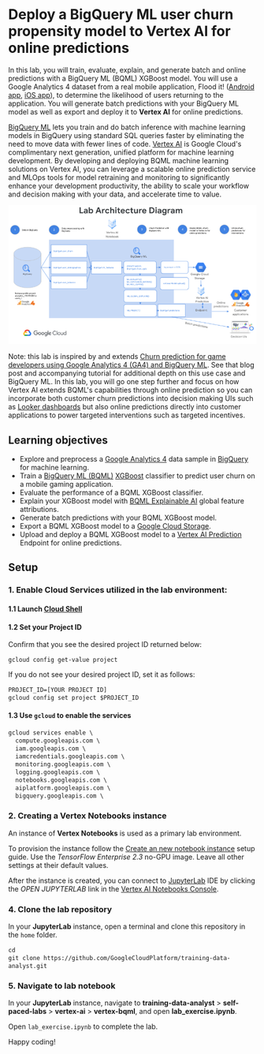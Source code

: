 # Deploy a BigQuery ML user churn propensity model to Vertex AI for online predictions

In this lab, you will train, evaluate, explain, and generate batch and online predictions with a BigQuery ML (BQML) XGBoost model. You will use a Google Analytics 4 dataset from a real mobile application, Flood it! ([Android app](https://play.google.com/store/apps/details?id=com.labpixies.flood), [iOS app](https://itunes.apple.com/us/app/flood-it!/id476943146?mt=8)), to determine the likelihood of users returning to the application. You will generate batch predictions with your BigQuery ML model as well as export and deploy it to **Vertex AI** for online predictions.

[BigQuery ML](https://cloud.google.com/bigquery-ml/docs/introduction) lets you train and do batch inference with machine learning models in BigQuery using standard SQL queries faster by eliminating the need to move data with fewer lines of code. [Vertex AI](https://cloud.google.com/vertex-ai) is Google Cloud's complimentary next generation, unified platform for machine learning development. By developing and deploying BQML machine learning solutions on Vertex AI, you can leverage a scalable online prediction service and MLOps tools for model retraining and monitoring to significantly enhance your development productivity, the ability to scale your workflow and decision making with your data, and accelerate time to value.

![BQML Vertex AI](./images/vertex-bqml-lab-architecture-diagram.png "Vertex BQML Lab Architecture Diagram")

Note: this lab is inspired by and extends [Churn prediction for game developers using Google Analytics 4 (GA4) and BigQuery ML](https://cloud.google.com/blog/topics/developers-practitioners/churn-prediction-game-developers-using-google-analytics-4-ga4-and-bigquery-ml). See that blog post and accompanying tutorial for additional depth on this use case and BigQuery ML. In this lab, you will go one step further and focus on how Vertex AI extends BQML's capabilities through online prediction so you can incorporate both customer churn predictions into decision making UIs such as [Looker dashboards](https://looker.com/google-cloud) but also online predictions directly into customer applications to power targeted interventions such as targeted incentives.

## Learning objectives

* Explore and preprocess a [Google Analytics 4](https://support.google.com/analytics/answer/7029846) data sample in [BigQuery]() for machine learning.  
* Train a [BigQuery ML (BQML)](https://cloud.google.com/bigquery-ml) [XGBoost](https://xgboost.readthedocs.io/en/latest/) classifier to predict user churn on a mobile gaming application.
* Evaluate the performance of a BQML XGBoost classifier.
* Explain your XGBoost model with [BQML Explainable AI](https://cloud.google.com/bigquery-ml/docs/reference/standard-sql/bigqueryml-syntax-xai-overview) global feature attributions.
* Generate batch predictions with your BQML XGBoost model.
* Export a BQML XGBoost model to a [Google Cloud Storage](https://cloud.google.com/storage).
* Upload and deploy a BQML XGBoost model to a [Vertex AI Prediction](https://cloud.google.com/vertex-ai/docs/predictions/getting-predictions) Endpoint for online predictions.

## Setup

### 1. Enable Cloud Services utilized in the lab environment:

#### 1.1 Launch [Cloud Shell](https://cloud.google.com/shell/docs/launching-cloud-shell)

#### 1.2 Set your Project ID

Confirm that you see the desired project ID returned below:
```
gcloud config get-value project
```

If you do not see your desired project ID, set it as follows:
```
PROJECT_ID=[YOUR PROJECT ID]
gcloud config set project $PROJECT_ID
```

#### 1.3 Use `gcloud` to enable the services

```
gcloud services enable \
  compute.googleapis.com \
  iam.googleapis.com \
  iamcredentials.googleapis.com \
  monitoring.googleapis.com \
  logging.googleapis.com \
  notebooks.googleapis.com \
  aiplatform.googleapis.com \
  bigquery.googleapis.com \
```

### 2. Creating a Vertex Notebooks instance

An instance of **Vertex Notebooks** is used as a primary lab environment.

To provision the instance follow the [Create an new notebook instance](https://cloud.google.com/vertex-ai/docs/general/notebooks) setup guide. Use the *TensorFlow Enterprise 2.3* no-GPU image. Leave all other settings at their default values.

After the instance is created, you can connect to [JupyterLab](https://jupyter.org/) IDE by clicking the *OPEN JUPYTERLAB* link in the [Vertex AI Notebooks Console](https://console.cloud.google.com/vertex-ai/notebooks/instances).


### 4. Clone the lab repository

In your **JupyterLab** instance, open a terminal and clone this repository in the `home` folder.
```
cd
git clone https://github.com/GoogleCloudPlatform/training-data-analyst.git
```

### 5. Navigate to lab notebook

In your **JupyterLab** instance, navigate to __training-data-analyst__ > __self-paced-labs__ > __vertex-ai__ > __vertex-bqml__, and open __lab_exercise.ipynb__.

Open `lab_exercise.ipynb` to complete the lab. 

Happy coding!